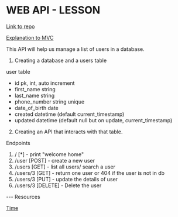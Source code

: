 # WEB API - LESSON

[ Link to repo](https://github.com/innv8/web-api)

[Explanation to MVC](https://github.com/innv8/api-introduction#lesson-2--mvc)


This API will help us manage a list of users in a database.

1. Creating a database and a users table

user table

- id pk, int, auto increment
- first_name string
- last_name string
- phone_number string unique
- date_of_birth date
- created datetime (default current_timestamp)
- updated datetime (default null but on update, current_timestamp)

2. Creating an API that interacts with that table.

Endpoints

1. /            [*]         - print "welcome home"
2. /user        [POST]      - create a new user
3. /users       [GET]       - list all users/ search a user
3. /users/3     [GET]       - return one user or 404 if the user is not in db
4. /users/3     [PUT]       - update the details of user
5. /users/3     [DELETE]    - Delete the user


--- Resources

[Time](https://www.digitalocean.com/community/tutorials/how-to-use-dates-and-times-in-go)